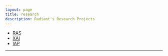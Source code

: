 ```yaml
---
layout: page
title: research
description: Radiant's Research Projects 
---
```


<div class="navbar">
    <div class="navbar-inner">
        <ul class="nav">
            <li><a href="https://radiant-systems-lab.github.io/research.html">RAS</a></li>
            <li><a href="#"  style="text-decoration: underline;">XAI</a></li>
            <li><a href="https://radiant-systems-lab.github.io/research_iap.html">IAP</a></li>
        </ul>
    </div>
</div>

<!-- <div>
    <ul class="ResearchSubTab">
    {% assign researches = site.data.reasearch_xai | sort: 'date' | reverse %}
    {% for r in researches %}
      <li>
       <span><b>{{ r.date | date: "%B %-d, %Y" }}</b></span>: {{ r.description | markdownify }}
      </li>
    {% endfor %}
    </ul>
</div> -->

---
